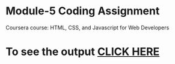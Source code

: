 # Module-5 Coding Assignment

Coursera course: HTML, CSS, and Javascript for Web Developers

# To see the output [CLICK HERE](https://github.com/mathurshreya/Module-5/blob/main/index.html)
